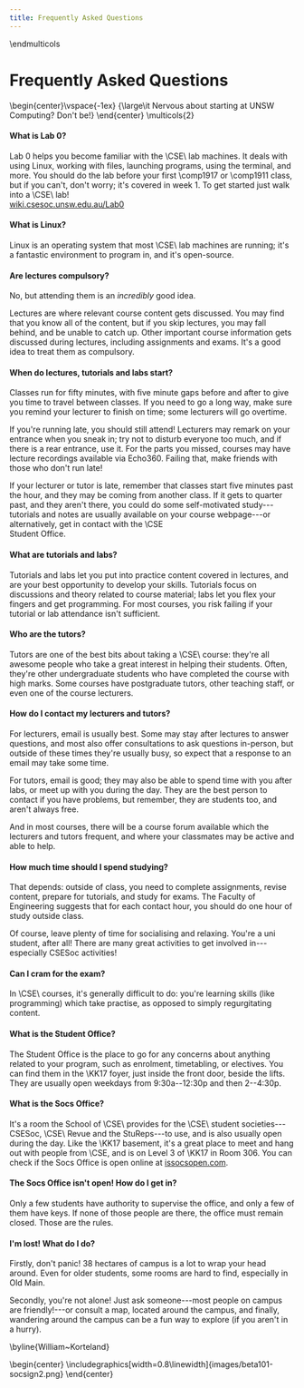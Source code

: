 ```yaml
---
title: Frequently Asked Questions
---
```


\endmulticols

Frequently Asked Questions
==========================

\begin{center}\vspace{-1ex}
{\large\it Nervous about starting at UNSW Computing? Don't be!}
\end{center}
\multicols{2}

#### What is Lab 0? ####

Lab 0 helps you become familiar with the \CSE\ lab machines.  It deals
with using Linux, working with files, launching programs, using the
terminal, and more.  You should do the lab before your first \comp1917
or \comp1911 class, but if you can't, don't worry; it's covered in
week 1.  To get started just walk into a \CSE\ lab!  
[wiki.csesoc.unsw.edu.au/Lab0](https://wiki.csesoc.unsw.edu.au/Lab0)

#### What is Linux? ####

Linux is an operating system that most \CSE\ lab machines are running;
it's a fantastic environment to program in, and it's open-source.

#### Are lectures compulsory? ####

No, but attending them is an _incredibly_ good idea.

Lectures are where relevant course content gets discussed.  You may
find that you know all of the content, but if you skip lectures, you
may fall behind, and be unable to catch up.  Other important course
information gets discussed during lectures, including assignments and
exams.  It's a good idea to treat them as compulsory.

#### When do lectures, tutorials and labs start? ####

Classes run for fifty minutes, with five minute gaps before and after
to give you time to travel between classes.  If you need to go a long
way, make sure you remind your lecturer to finish on time; some
lecturers will go overtime.

If you're running late, you should still attend!  Lecturers may remark
on your entrance when you sneak in; try not to disturb everyone too
much, and if there is a rear entrance, use it.  For the parts you
missed, courses may have lecture recordings available via Echo360.
Failing that, make friends with those who don't run late!

If your lecturer or tutor is late, remember that classes start five
minutes past the hour, and they may be coming from another class.  If
it gets to quarter past, and they aren't there, you could do some
self-motivated study---tutorials and notes are usually available on
your course webpage---or alternatively, get in contact with the \CSE\
Student Office.

#### What are tutorials and labs? ####

Tutorials and labs let you put into practice content covered in
lectures, and are your best opportunity to develop your skills.
Tutorials focus on discussions and theory related to course material;
labs let you flex your fingers and get programming.  For most courses,
you risk failing if your tutorial or lab attendance isn't sufficient.

#### Who are the tutors? ####

Tutors are one of the best bits about taking a \CSE\ course: they're
all awesome people who take a great interest in helping their
students.  Often, they're other undergraduate students who have
completed the course with high marks.  Some courses have postgraduate
tutors, other teaching staff, or even one of the course lecturers.

#### How do I contact my lecturers and tutors? ####

For lecturers, email is usually best.  Some may stay after lectures to
answer questions, and most also offer consultations to ask questions
in-person, but outside of these times they're usually busy, so expect
that a response to an email may take some time.

For tutors, email is good; they may also be able to spend time with
you after labs, or meet up with you during the day.  They are the best
person to contact if you have problems, but remember, they are
students too, and aren't always free.

And in most courses, there will be a course forum available which the
lecturers and tutors frequent, and where your classmates may be active
and able to help.

#### How much time should I spend studying? ####

That depends: outside of class, you need to complete assignments,
revise content, prepare for tutorials, and study for exams.  The
Faculty of Engineering suggests that for each contact hour, you should
do one hour of study outside class.

Of course, leave plenty of time for socialising and relaxing.  You're
a uni student, after all!  There are many great activities to get
involved in---especially CSESoc activities!

#### Can I cram for the exam? ####

In \CSE\ courses, it's generally difficult to do: you're learning
skills (like programming) which take practise, as opposed to simply
regurgitating content.

#### What is the Student Office? ####

The Student Office is the place to go for any concerns about anything
related to your program, such as enrolment, timetabling, or electives.
You can find them in the \KK17 foyer, just inside the front door, beside
the lifts.  They are usually open weekdays from 9:30a--12:30p and then
2--4:30p.

#### What is the Socs Office? ####

It's a room the School of \CSE\ provides for the \CSE\ student
societies---CSESoc, \CSE\ Revue and the StuReps---to use, and is also
usually open during the day.  Like the \KK17 basement, it's a great
place to meet and hang out with people from \CSE, and is on Level 3 of
\KK17 in Room 306.  You can check if the Socs Office is open online at
[issocsopen.com][issocsopen].

[issocsopen]: http://issocsopen.com/

#### The Socs Office isn't open! How do I get in? ###

Only a few students have authority to supervise the office, and only a
few of them have keys.  If none of those people are there, the office
must remain closed.  Those are the rules.

#### I'm lost! What do I do? ####

Firstly, don't panic!  38 hectares of campus is a lot to wrap your
head around.  Even for older students, some rooms are hard to find,
especially in Old Main.

Secondly, you're not alone!  Just ask someone---most people on campus
are friendly!---or consult a map, located around the campus, and
finally, wandering around the campus can be a fun way to explore (if
you aren't in a hurry).

\byline{William~Korteland}

\begin{center}
\includegraphics[width=0.8\linewidth]{images/beta101-socsign2.png}
\end{center}

